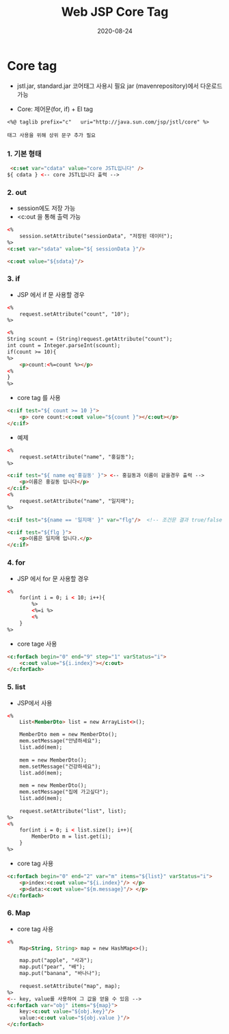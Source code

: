 ﻿---
layout: post
title:  "Web JSP Core Tag"
date:   2020-08-24
categories: [web]
---

# Core tag

- jstl.jar, standard.jar 코어태그 사용시 필요 jar (mavenrepository)에서 다운로드 가능

- Core: 제어문(for, if) + El tag


```
<%@ taglib prefix="c"   uri="http://java.sun.com/jsp/jstl/core" %>

태그 사용을 위해 상위 문구 추가 필요

```
### 1. 기본 형태
```html
 <c:set var="cdata" value="core JSTL입니다" />
${ cdata } <-- core JSTL입니다 출력 -->
```
### 2. out
- session에도 저장 가능
- <c:out 을 통해 출력 가능


```html
<%
	session.setAttribute("sessionData", "저장된 데이터");
%>
<c:set var="sdata" value="${ sessionData }"/>

<c:out value="${sdata}"/>
```
### 3. if
- JSP 에서 if 문 사용할 경우


```html
<%
	request.setAttribute("count", "10");
%>

<%
String scount = (String)request.getAttribute("count");
int count = Integer.parseInt(scount);
if(count >= 10){
%>
	<p>count:<%=count %></p>
<%	
}
%>
```

- core tag 를 사용


```html
<c:if test="${ count >= 10 }">
	<p> core count:<c:out value="${count }"></c:out></p>
</c:if>
```

- 예제


```html
<%
	request.setAttribute("name", "홍길동");
%>

<c:if test="${ name eq'홍길동' }"> <-- 홍길동과 이름이 같을경우 출력 -->
	<p>이름은 홍길동 입니다</p>
</c:if>
<%
	request.setAttribute("name", "일지매");
%>

<c:if test="${name == '일지매' }" var="flg"/>  <!-- 조건문 결과 true/false 를 변수에 대입 -->

<c:if test="${flg }">
	<p>이름은 일지매 입니다.</p>
</c:if>
```
### 4. for
- JSP 에서 for 문 사용할 경우


```html
<%
	for(int i = 0; i < 10; i++){
		%>
		<%=i %>
		<%
	}
%>
```

- core tage 사용


```html
<c:forEach begin="0" end="9" step="1" varStatus="i">
	<c:out value="${i.index}"></c:out>
</c:forEach>
```
### 5. list
- JSP에서 사용


```html
<%
	List<MemberDto> list = new ArrayList<>();

	MemberDto mem = new MemberDto();
	mem.setMessage("안녕하세요");
	list.add(mem);
	
	mem = new MemberDto();
	mem.setMessage("건강하세요");
	list.add(mem);
	
	mem = new MemberDto();
	mem.setMessage("집에 가고싶다");
	list.add(mem);
	
	request.setAttribute("list", list);
%>
<%
	for(int i = 0; i < list.size(); i++){
		MemberDto m = list.get(i);
	}
%>
```

- core tag 사용


```html
<c:forEach begin="0" end="2" var="m" items="${list}" varStatus="i">
	<p>index:<c:out value="${i.index}"/> </p>
	<p>data:<c:out value="${m.message}"/> </p>
</c:forEach>
```

### 6. Map
- core tag 사용


```html
<%
	Map<String, String> map = new HashMap<>();

	map.put("apple", "사과");
	map.put("pear", "배");
	map.put("banana", "바나나");
	
	request.setAttribute("map", map);
%>
<-- key, value를 사용하여 그 값을 얻을 수 있음 -->
<c:forEach var="obj" items="${map}">
	key:<c:out value="${obj.key}"/> 
	value:<c:out value="${obj.value }"/>
</c:forEach>
```
